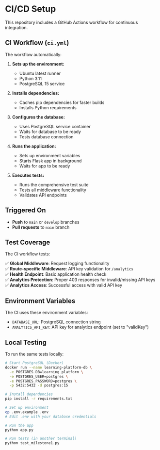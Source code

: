 # CI/CD Setup

This repository includes a GitHub Actions workflow for continuous integration.

## CI Workflow (`ci.yml`)

The workflow automatically:

1. **Sets up the environment:**
   - Ubuntu latest runner
   - Python 3.11
   - PostgreSQL 15 service

2. **Installs dependencies:**
   - Caches pip dependencies for faster builds
   - Installs Python requirements

3. **Configures the database:**
   - Uses PostgreSQL service container
   - Waits for database to be ready
   - Tests database connection

4. **Runs the application:**
   - Sets up environment variables
   - Starts Flask app in background
   - Waits for app to be ready

5. **Executes tests:**
   - Runs the comprehensive test suite
   - Tests all middleware functionality
   - Validates API endpoints

## Triggered On

- **Push** to `main` or `develop` branches
- **Pull requests** to `main` branch

## Test Coverage

The CI workflow tests:

✅ **Global Middleware**: Request logging functionality  
✅ **Route-specific Middleware**: API key validation for `/analytics`  
✅ **Health Endpoint**: Basic application health check  
✅ **Analytics Protection**: Proper 403 responses for invalid/missing API keys  
✅ **Analytics Access**: Successful access with valid API key  

## Environment Variables

The CI uses these environment variables:
- `DATABASE_URL`: PostgreSQL connection string
- `ANALYTICS_API_KEY`: API key for analytics endpoint (set to "validKey")

## Local Testing

To run the same tests locally:

```bash
# Start PostgreSQL (Docker)
docker run --name learning-platform-db \
  -e POSTGRES_DB=learning_platform \
  -e POSTGRES_USER=postgres \
  -e POSTGRES_PASSWORD=postgres \
  -p 5432:5432 -d postgres:15

# Install dependencies
pip install -r requirements.txt

# Set up environment
cp .env.example .env
# Edit .env with your database credentials

# Run the app
python app.py

# Run tests (in another terminal)
python test_milestone1.py
```